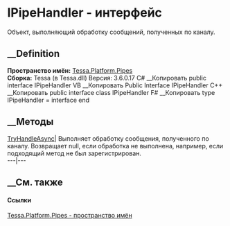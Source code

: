 # IPipeHandler - интерфейс
Объект, выполняющий обработку сообщений, полученных по каналу.
## __Definition
 **Пространство имён:** [Tessa.Platform.Pipes](N_Tessa_Platform_Pipes.htm)  
 **Сборка:** Tessa (в Tessa.dll) Версия: 3.6.0.17
C# __Копировать
     public interface IPipeHandler
VB __Копировать
     Public Interface IPipeHandler
C++ __Копировать
     public interface class IPipeHandler
F# __Копировать
     type IPipeHandler = interface end
##  __Методы
[TryHandleAsync](M_Tessa_Platform_Pipes_IPipeHandler_TryHandleAsync.htm)|
Выполняет обработку сообщения, полученного по каналу. Возвращает null, если
обработка не выполнена, например, если подходящий метод не был
зарегистрирован.  
---|---  
## __См. также
#### Ссылки
[Tessa.Platform.Pipes - пространство имён](N_Tessa_Platform_Pipes.htm)
